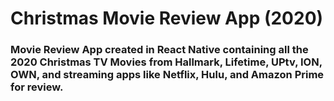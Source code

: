 # Christmas Movie Review App (2020)

### Movie Review App created in React Native containing all the 2020 Christmas TV Movies from **Hallmark**, **Lifetime**, **UPtv**, **ION**, **OWN**, and streaming apps like **Netflix**, **Hulu**, and **Amazon Prime** for review.

